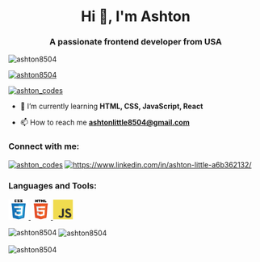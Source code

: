 <h1 align="center">Hi 👋, I'm Ashton</h1>
<h3 align="center">A passionate frontend developer from USA</h3>

<p align="left"> <img src="https://komarev.com/ghpvc/?username=ashton8504&label=Profile%20views&color=0e75b6&style=flat" alt="ashton8504" /> </p>

<p align="left"> <a href="https://github.com/ryo-ma/github-profile-trophy"><img src="https://github-profile-trophy.vercel.app/?username=ashton8504" alt="ashton8504" /></a> </p>

<p align="left"> <a href="https://twitter.com/ashton_codes" target="blank"><img src="https://img.shields.io/twitter/follow/ashton_codes?logo=twitter&style=for-the-badge" alt="ashton_codes" /></a> </p>

- 🌱 I’m currently learning **HTML, CSS, JavaScript, React**

- 📫 How to reach me **ashtonlittle8504@gmail.com**

<h3 align="left">Connect with me:</h3>
<p align="left">
<a href="https://twitter.com/ashton_codes" target="blank"><img align="center" src="https://raw.githubusercontent.com/rahuldkjain/github-profile-readme-generator/master/src/images/icons/Social/twitter.svg" alt="ashton_codes" height="30" width="40" /></a>
<a href="https://linkedin.com/in/https://www.linkedin.com/in/ashton-little-a6b362132/" target="blank"><img align="center" src="https://raw.githubusercontent.com/rahuldkjain/github-profile-readme-generator/master/src/images/icons/Social/linked-in-alt.svg" alt="https://www.linkedin.com/in/ashton-little-a6b362132/" height="30" width="40" /></a>
</p>

<h3 align="left">Languages and Tools:</h3>
<p align="left"> <a href="https://www.w3schools.com/css/" target="_blank" rel="noreferrer"> <img src="https://raw.githubusercontent.com/devicons/devicon/master/icons/css3/css3-original-wordmark.svg" alt="css3" width="40" height="40"/> </a> <a href="https://www.w3.org/html/" target="_blank" rel="noreferrer"> <img src="https://raw.githubusercontent.com/devicons/devicon/master/icons/html5/html5-original-wordmark.svg" alt="html5" width="40" height="40"/> </a> <a href="https://developer.mozilla.org/en-US/docs/Web/JavaScript" target="_blank" rel="noreferrer"> <img src="https://raw.githubusercontent.com/devicons/devicon/master/icons/javascript/javascript-original.svg" alt="javascript" width="40" height="40"/> </a> </p>

<p><img align="left" src="https://github-readme-stats.vercel.app/api/top-langs?username=ashton8504&show_icons=true&locale=en&layout=compact" alt="ashton8504" /></p>

<p>&nbsp;<img align="center" src="https://github-readme-stats.vercel.app/api?username=ashton8504&show_icons=true&locale=en" alt="ashton8504" /></p>

<p><img align="center" src="https://github-readme-streak-stats.herokuapp.com/?user=ashton8504&" alt="ashton8504" /></p>
